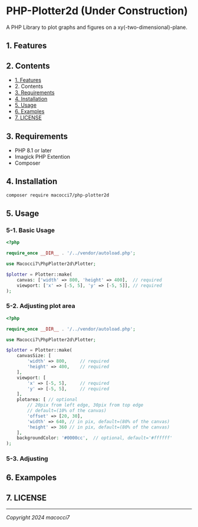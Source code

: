 # PHP-Plotter2d (Under Construction)

A PHP Library to plot graphs and figures on a xy(-two-dimensional)-plane.

## 1. Features

## 2. Contents

- [1. Features](#1-features)
- 2\. Contents
- [3. Requirements](#3-requirements)
- [4. Installation](#4-installation)
- [5. Usage](#5-usage)
- [6. Examples](#6-example)
- [7. LICENSE](#7-license)

## 3. Requirements

- PHP 8.1 or later
- Imagick PHP Extention
- Composer

## 4. Installation

```bash
composer require macocci7/php-plotter2d
```

## 5. Usage

### 5-1. Basic Usage

```php
<?php

require_once __DIR__ . '/../vendor/autoload.php';

use Macocci7\PhpPlotter2d\Plotter;

$plotter = Plotter::make(
    canvas: ['width' => 800, 'height' => 400],  // required
    viewport: ['x' => [-5, 5], 'y' => [-5, 5]], // required
);
```

### 5-2. Adjusting plot area

```php
<?php

require_once __DIR__ . '/../vendor/autoload.php';

use Macocci7\PhpPlotter2d\Plotter;

$plotter = Plotter::make(
    canvasSize: [
        'width' => 800,     // required
        'height' => 400,    // required
    ],
    viewport: [
        'x' => [-5, 5],     // required
        'y' => [-5, 5],     // required
    ],
    plotarea: [ // optional
        // 20pix from left edge, 30pix from top edge
        // default=(10% of the canvas)
        'offset' => [20, 30],
        'width' => 640, // in pix, default=(80% of the canvas)
        'height' => 360 // in pix, default=(80% of the canvas)
    ],
    backgroundColor: '#0000cc',  // optional, default='#ffffff'
);
```

### 5-3. Adjusting

## 6. Exampoles

## 7. LICENSE

***

*Copyright 2024 macocci7*
